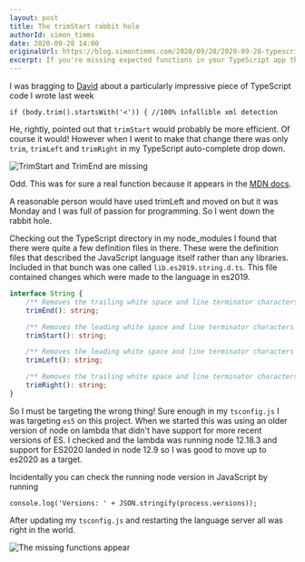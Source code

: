 ```yaml
---
layout: post
title: The trimStart rabbit hole 
authorId: simon_timms
date: 2020-09-28 14:00
originalUrl: https://blog.simontimms.com/2020/09/28/2020-09-28-typescriptd-definition/
excerpt: If you're missing expected functions in your TypeScript app the problem might be an incorrect target
---
```


I was bragging to [David](https://westerndevs.com/bios/dave_paquette/) about a particularly impressive piece of TypeScript code I wrote last week

```
if (body.trim().startsWith('<')) { //100% infallible xml detection
```

He, rightly, pointed out that `trimStart` would probably be more efficient. Of course it would! However when I went to make that change there was only `trim`, `trimLeft` and `trimRight` in my TypeScript auto-complete drop down. 

![TrimStart and TrimEnd are missing](https://blog.simontimms.com/images/trimStart/missing.png)

Odd. This was for sure a real function because it appears in the [MDN docs](https://developer.mozilla.org/en-US/docs/Web/JavaScript/Reference/Global_Objects/String/trimStart).

A reasonable person would have used trimLeft and moved on but it was Monday and I was full of passion for programming. So I went down the rabbit hole. 

Checking out the TypeScript directory in my node_modules I found that there were quite a few definition files in there. These were the definition files that described the JavaScript language itself rather than any libraries. Included in that bunch was one called `lib.es2019.string.d.ts`. This file contained changes which were made to the language in es2019. 

```typescript
interface String {
    /** Removes the trailing white space and line terminator characters from a string. */
    trimEnd(): string;

    /** Removes the leading white space and line terminator characters from a string. */
    trimStart(): string;

    /** Removes the leading white space and line terminator characters from a string. */
    trimLeft(): string;

    /** Removes the trailing white space and line terminator characters from a string. */
    trimRight(): string;
}
```

So I must be targeting the wrong thing! Sure enough in my `tsconfig.js` I was targeting `es5` on this project. When we started this was using an older version of node on lambda that didn't have support for more recent versions of ES. I checked and the lambda was running node 12.18.3 and support for ES2020 landed in node 12.9 so I was good to move up to es2020 as a target.

Incidentally you can check the running node version in JavaScript by running

```
console.log('Versions: ' + JSON.stringify(process.versions));
```

After updating my `tsconfig.js` and restarting the language server all was right in the world. 

![The missing functions appear](https://blog.simontimms.com/images/trimStart/there.png)